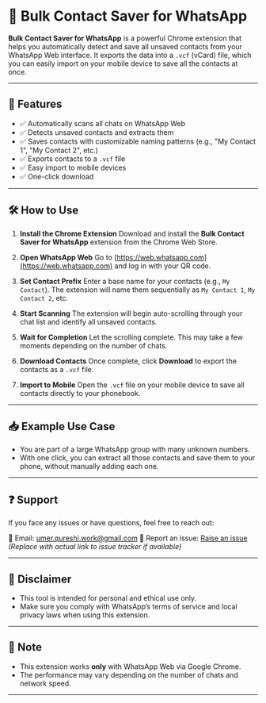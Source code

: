 # 📇 Bulk Contact Saver for WhatsApp

**Bulk Contact Saver for WhatsApp** is a powerful Chrome extension that helps you automatically detect and save all unsaved contacts from your WhatsApp Web interface. It exports the data into a `.vcf` (vCard) file, which you can easily import on your mobile device to save all the contacts at once.

---

## 🚀 Features

* ✅ Automatically scans all chats on WhatsApp Web
* ✅ Detects unsaved contacts and extracts them
* ✅ Saves contacts with customizable naming patterns (e.g., "My Contact 1", "My Contact 2", etc.)
* ✅ Exports contacts to a `.vcf` file
* ✅ Easy import to mobile devices
* ✅ One-click download

---

## 🛠️ How to Use

1. **Install the Chrome Extension**
   Download and install the **Bulk Contact Saver for WhatsApp** extension from the Chrome Web Store.

2. **Open WhatsApp Web**
   Go to [https://web.whatsapp.com](https://web.whatsapp.com) and log in with your QR code.

3. **Set Contact Prefix**
   Enter a base name for your contacts (e.g., `My Contact`). The extension will name them sequentially as `My Contact 1`, `My Contact 2`, etc.

4. **Start Scanning**
   The extension will begin auto-scrolling through your chat list and identify all unsaved contacts.

5. **Wait for Completion**
   Let the scrolling complete. This may take a few moments depending on the number of chats.

6. **Download Contacts**
   Once complete, click **Download** to export the contacts as a `.vcf` file.

7. **Import to Mobile**
   Open the `.vcf` file on your mobile device to save all contacts directly to your phonebook.

---

## 📥 Example Use Case

* You are part of a large WhatsApp group with many unknown numbers.
* With one click, you can extract all those contacts and save them to your phone, without manually adding each one.

---

## ❓ Support

If you face any issues or have questions, feel free to reach out:

📧 Email: [umer.qureshi.work@gmail.com](mailto:umer.qureshi.work@gmail.com)
🐞 Report an issue: [Raise an issue](#) *(Replace with actual link to issue tracker if available)*

---

## 🔐 Disclaimer

* This tool is intended for personal and ethical use only.
* Make sure you comply with WhatsApp’s terms of service and local privacy laws when using this extension.

---

## 📌 Note

* This extension works **only** with WhatsApp Web via Google Chrome.
* The performance may vary depending on the number of chats and network speed.

---
